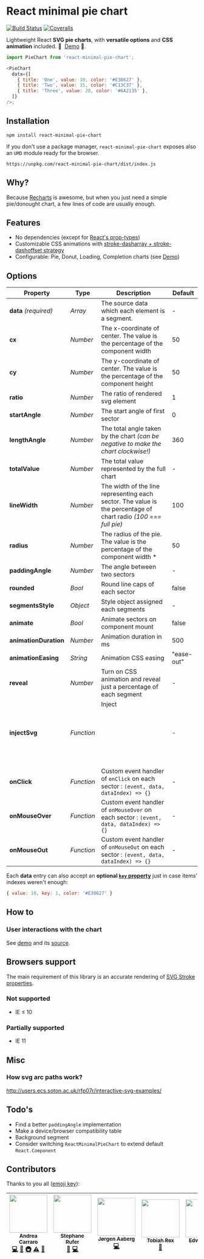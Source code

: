 # React minimal pie chart

[![Build Status][ci-img]][ci]
[![Coveralls][coveralls-badge]][coveralls]

Lightweight React **SVG pie charts**, with **versatile options** and **CSS animation** included. 👏 &nbsp;[Demo][storybook]&nbsp;👏.

```js
import PieChart from 'react-minimal-pie-chart';

<PieChart
  data={[
    { title: 'One', value: 10, color: '#E38627' },
    { title: 'Two', value: 15, color: '#C13C37' },
    { title: 'Three', value: 20, color: '#6A2135' },
  ]}
/>;
```

## Installation

```console
npm install react-minimal-pie-chart
```

If you don't use a package manager, `react-minimal-pie-chart` exposes also an `UMD` module ready for the browser.

```
https://unpkg.com/react-minimal-pie-chart/dist/index.js
```

## Why?

Because [Recharts](https://github.com/recharts/recharts) is awesome, but when you just need a simple pie/donought chart, a few lines of code are usually enough.

## Features

- No dependencies (except for [React's prop-types](https://github.com/reactjs/prop-types))
- Customizable CSS animations with [stroke-dasharray + stroke-dashoffset strategy](https://css-tricks.com/svg-line-animation-works/)
- Configurable: Pie, Donut, Loading, Completion charts (see [Demo][storybook])

## Options

| Property              | Type       | Description                                                                                                     | Default    |
| --------------------- | ---------- | --------------------------------------------------------------------------------------------------------------- | ---------- |
| **data** _(required)_ | _Array_    | The source data which each element is a segment.                                                                | -          |
| **cx**                | _Number_   | The x-coordinate of center. The value is the percentage of the component width                                  | 50         |
| **cy**                | _Number_   | The y-coordinate of center. The value is the percentage of the component height                                 | 50         |
| **ratio**             | _Number_   | The ratio of rendered svg element                                                                               | 1          |
| **startAngle**        | _Number_   | The start angle of first sector                                                                                 | 0          |
| **lengthAngle**       | _Number_   | The total angle taken by the chart _(can be negative to make the chart clockwise!)_                             | 360        |
| **totalValue**        | _Number_   | The total value represented by the full chart                                                                   | -          |
| **lineWidth**         | _Number_   | The width of the line representing each sector. The value is the percentage of chart radio _(100 === full pie)_ | 100        |
| **radius**            | _Number_   | The radius of the pie. The value is the percentage of the component width \*                                    | 50         |
| **paddingAngle**      | _Number_   | The angle between two sectors                                                                                   | -          |
| **rounded**           | _Bool_     | Round line caps of each sector                                                                                  | false      |
| **segmentsStyle**     | _Object_   | Style object assigned each segments                                                                             | -          |
| **animate**           | _Bool_     | Animate sectors on component mount                                                                              | false      |
| **animationDuration** | _Number_   | Animation duration in ms                                                                                        | 500        |
| **animationEasing**   | _String_   | Animation CSS easing                                                                                            | "ease-out" |
| **reveal**            | _Number_   | Turn on CSS animation and reveal just a percentage of each segment                                              | -          |
| **injectSvg**         | _Function_ | Inject <svg>` element with the output of the provided function (eg. gradients) | -                              |
| **onClick**           | _Function_ | Custom event handler of `onClick` on each sector : `(event, data, dataIndex) => {}`                             | -          |
| **onMouseOver**       | _Function_ | Custom event handler of `onMouseOver` on each sector : `(event, data, dataIndex) => {}`                         | -          |
| **onMouseOut**        | _Function_ | Custom event handler of `onMouseOut` on each sector : `(event, data, dataIndex) => {}`                          | -          |

Each **data** entry can also accept an **optional [`key` property](https://reactjs.org/docs/lists-and-keys.html)** just in case items' indexes weren't enough:

```js
{ value: 10, key: 1, color: '#E38627' }
```

## How to

### User interactions with the chart

See [demo][demo-interaction] and its [source][demo-interaction-source].

## Browsers support

The main requirement of this library is an accurate rendering of [SVG Stroke properties](https://www.w3schools.com/graphics/svg_stroking.asp).

### Not supported

- IE ≤ 10

### Partially supported

- IE 11

## Misc

### How svg arc paths work?

http://users.ecs.soton.ac.uk/rfp07r/interactive-svg-examples/

## Todo's

- Find a better `paddingAngle` implementation
- Make a device/browser compatibility table
- Background segment
- Consider switching `ReactMinimalPieChart` to extend default `React.Component`

## Contributors

Thanks to you all ([emoji key](https://github.com/kentcdodds/all-contributors#emoji-key)):

<!-- ALL-CONTRIBUTORS-LIST:START - Do not remove or modify this section -->
<!-- prettier-ignore -->
| [<img src="https://avatars3.githubusercontent.com/u/4573549?v=4" width="100px;"/><br /><sub><b>Andrea Carraro</b></sub>](http://www.andreacarraro.it)<br />[💻](https://github.com/toomuchdesign/react-minimal-pie-chart/commits?author=toomuchdesign "Code") [📖](https://github.com/toomuchdesign/react-minimal-pie-chart/commits?author=toomuchdesign "Documentation") [🚇](#infra-toomuchdesign "Infrastructure (Hosting, Build-Tools, etc)") [⚠️](https://github.com/toomuchdesign/react-minimal-pie-chart/commits?author=toomuchdesign "Tests") [👀](#review-toomuchdesign "Reviewed Pull Requests") | [<img src="https://avatars3.githubusercontent.com/u/1128559?v=4" width="100px;"/><br /><sub><b>Stephane Rufer</b></sub>](https://github.com/rufman)<br />[🐛](https://github.com/toomuchdesign/react-minimal-pie-chart/issues?q=author%3Arufman "Bug reports") [💻](https://github.com/toomuchdesign/react-minimal-pie-chart/commits?author=rufman "Code") | [<img src="https://avatars3.githubusercontent.com/u/1413255?v=4" width="100px;"/><br /><sub><b>Jørgen Aaberg</b></sub>](https://github.com/jaaberg)<br />[💻](https://github.com/toomuchdesign/react-minimal-pie-chart/commits?author=jaaberg "Code") | [<img src="https://avatars3.githubusercontent.com/u/16377119?v=4" width="100px;"/><br /><sub><b>Tobiah Rex</b></sub>](http://www.tobiahrex.com)<br />[🐛](https://github.com/toomuchdesign/react-minimal-pie-chart/issues?q=author%3ATobiahRex "Bug reports") | [<img src="https://avatars2.githubusercontent.com/u/11728228?v=4" width="100px;"/><br /><sub><b>Edward Xiao</b></sub>](https://edwardxiao.com)<br />[🐛](https://github.com/toomuchdesign/react-minimal-pie-chart/issues?q=author%3Aedwardfhsiao "Bug reports") | [<img src="https://avatars1.githubusercontent.com/u/83857?v=4" width="100px;"/><br /><sub><b>David Konsumer</b></sub>](https://keybase.io/konsumer)<br />[💻](https://github.com/toomuchdesign/react-minimal-pie-chart/commits?author=konsumer "Code") [📖](https://github.com/toomuchdesign/react-minimal-pie-chart/commits?author=konsumer "Documentation") [💡](#example-konsumer "Examples") [🤔](#ideas-konsumer "Ideas, Planning, & Feedback") | [<img src="https://avatars2.githubusercontent.com/u/44398222?v=4" width="100px;"/><br /><sub><b>Ori</b></sub>](https://github.com/nehoraigold)<br />[🤔](#ideas-nehoraigold "Ideas, Planning, & Feedback") |
| :---: | :---: | :---: | :---: | :---: | :---: | :---: |

<!-- ALL-CONTRIBUTORS-LIST:END -->

[ci-img]: https://travis-ci.org/toomuchdesign/react-minimal-pie-chart.svg?branch=master
[ci]: https://travis-ci.org/toomuchdesign/react-minimal-pie-chart
[coveralls-badge]: https://coveralls.io/repos/github/toomuchdesign/react-minimal-pie-chart/badge.svg?branch=master
[coveralls]: https://coveralls.io/github/toomuchdesign/react-minimal-pie-chart?branch=master
[storybook]: http://www.andreacarraro.it/react-minimal-pie-chart
[demo-interaction]: http://www.andreacarraro.it/react-minimal-pie-chart/?selectedKind=React%20minimal%20pie%20chart&selectedStory=Interaction%20using%20click%2FmouseOver%2FmouseOut&full=0&addons=1&stories=1&panelRight=0&addonPanel=storybook%2Factions%2Factions-panel
[demo-interaction-source]: https://github.com/toomuchdesign/react-minimal-pie-chart/blob/v3.1.0/stories/index.js#L25

